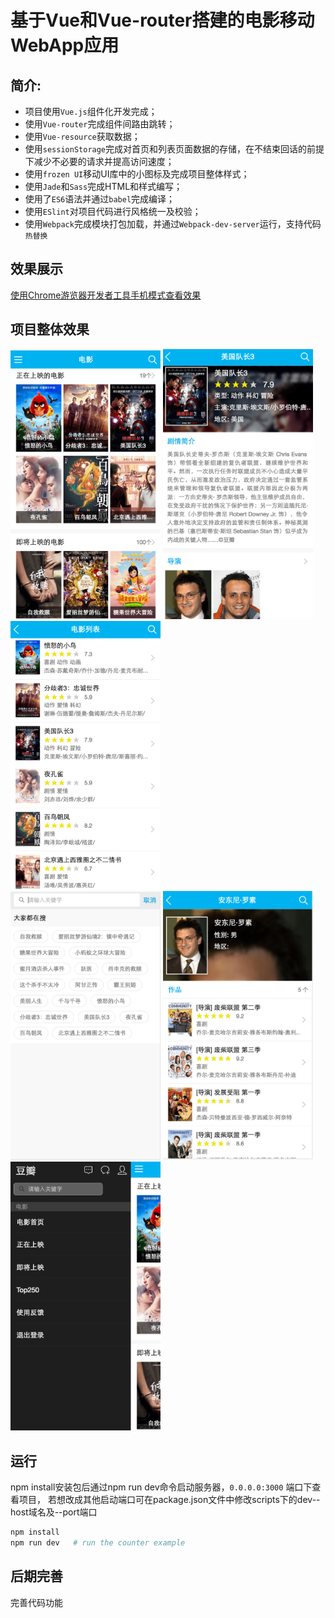 
基于Vue和Vue-router搭建的电影移动WebApp应用
======

简介:
----
- 项目使用`Vue.js`组件化开发完成；
- 使用`Vue-router`完成组件间路由跳转；
- 使用`Vue-resource`获取数据；
- 使用`sessionStorage`完成对首页和列表页面数据的存储，在不结束回话的前提下减少不必要的请求并提高访问速度；
- 使用`frozen UI`移动UI库中的小图标及完成项目整体样式；
- 使用`Jade`和`Sass`完成HTML和样式编写；
- 使用了`ES6`语法并通过`babel`完成编译；
- 使用`ESlint`对项目代码进行风格统一及校验；
- 使用`Webpack`完成模块打包加载，并通过`Webpack-dev-server`运行，支持代码`热替换`

效果展示
----
<a href="http://loogeek.github.io/MovieApp-Vue" target="\_blank">使用Chrome游览器开发者工具手机模式查看效果</a>

项目整体效果
-------
<div>
  <img src="https://raw.githubusercontent.com/Loogeek/Project_Imgs/master/MovieApp-Vue/1.png" width="240px"/>
  <img src="https://raw.githubusercontent.com/Loogeek/Project_Imgs/master/MovieApp-Vue/3.png" width="240px"/>
  <img src="https://raw.githubusercontent.com/Loogeek/Project_Imgs/master/MovieApp-Vue/4.png" width="240px"/>
</div>
<div>
  <img src="https://raw.githubusercontent.com/Loogeek/Project_Imgs/master/MovieApp-Vue/5.png" width="240px"/>
  <img src="https://raw.githubusercontent.com/Loogeek/Project_Imgs/master/MovieApp-Vue/6.png" width="240px"/>
  <img src="https://raw.githubusercontent.com/Loogeek/Project_Imgs/master/MovieApp-Vue/2.png" width="240px"/>
</div>

运行
-------
npm install安装包后通过npm run dev命令启动服务器，`0.0.0.0:3000` 端口下查看项目，
若想改成其他启动端口可在package.json文件中修改scripts下的dev--host域名及--port端口

``` bash
npm install    
npm run dev   # run the counter example
```

后期完善
-------
完善代码功能
